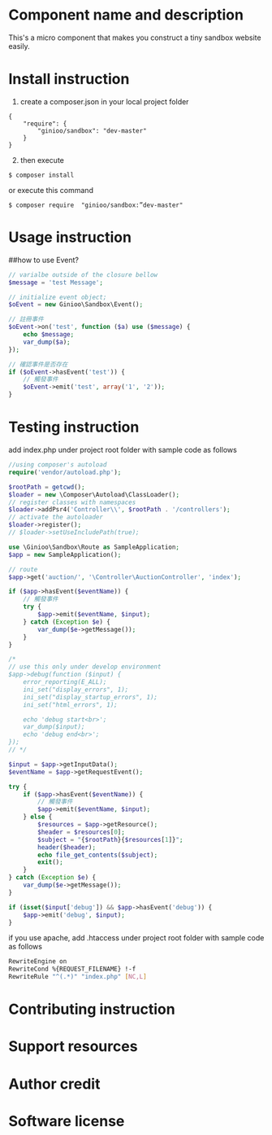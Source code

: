 # Component name and description
This's a micro component that makes you construct a tiny sandbox website easily.

# Install instruction
1. create a composer.json in your local project folder
```
{
    "require": {
        "ginioo/sandbox": "dev-master"
    }
}
```
2. then execute
```
$ composer install
```
   or execute this command
```
$ composer require  "ginioo/sandbox:”dev-master"
```

# Usage instruction
##how to use Event?
```php
// varialbe outside of the closure bellow
$message = 'test Message';

// initialize event object;
$oEvent = new Ginioo\Sandbox\Event();

// 註冊事件
$oEvent->on('test', function ($a) use ($message) {
    echo $message;
    var_dump($a);
});

// 確認事件是否存在
if ($oEvent->hasEvent('test')) {
    // 觸發事件
    $oEvent->emit('test', array('1', '2'));
}
```

# Testing instruction
add index.php under project root folder with sample code as follows
```php
//using composer's autoload
require('vendor/autoload.php');

$rootPath = getcwd();
$loader = new \Composer\Autoload\ClassLoader();
// register classes with namespaces
$loader->addPsr4('Controller\\', $rootPath . '/controllers');
// activate the autoloader
$loader->register();
// $loader->setUseIncludePath(true);

use \Ginioo\Sandbox\Route as SampleApplication;
$app = new SampleApplication();

// route
$app->get('auction/', '\Controller\AuctionController', 'index');

if ($app->hasEvent($eventName)) {
    // 觸發事件
    try {
        $app->emit($eventName, $input);
    } catch (Exception $e) {
        var_dump($e->getMessage());
    }
}

/*
// use this only under develop environment
$app->debug(function ($input) {
    error_reporting(E_ALL);
    ini_set("display_errors", 1);
    ini_set("display_startup_errors", 1);
    ini_set("html_errors", 1);

    echo 'debug start<br>';
    var_dump($input);
    echo 'debug end<br>';
});
// */

$input = $app->getInputData();
$eventName = $app->getRequestEvent();

try {
    if ($app->hasEvent($eventName)) {
        // 觸發事件
        $app->emit($eventName, $input);
    } else {
        $resources = $app->getResource();
        $header = $resources[0];
        $subject = "{$rootPath}{$resources[1]}";
        header($header);
        echo file_get_contents($subject);
        exit();
    }
} catch (Exception $e) {
    var_dump($e->getMessage());
}

if (isset($input['debug']) && $app->hasEvent('debug')) {
    $app->emit('debug', $input);
}
```

if you use apache, add .htaccess under project root folder with sample code as follows
```sh
RewriteEngine on
RewriteCond %{REQUEST_FILENAME} !-f
RewriteRule "^(.*)" "index.php" [NC,L]
```

# Contributing instruction

# Support resources

# Author credit

# Software license